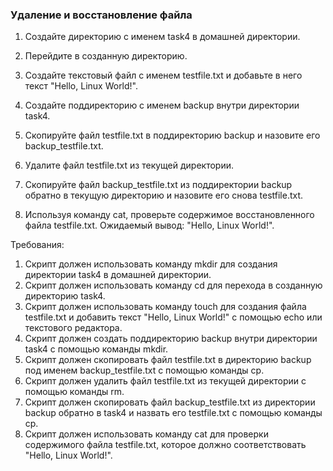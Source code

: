 
### Удаление и восстановление файла

1. Создайте директорию с именем task4 в домашней директории.

2. Перейдите в созданную директорию.

3. Создайте текстовый файл с именем testfile.txt и добавьте в него текст "Hello, Linux World!".

4. Создайте поддиректорию с именем backup внутри директории task4.

5. Скопируйте файл testfile.txt в поддиректорию backup и назовите его backup_testfile.txt.

6. Удалите файл testfile.txt из текущей директории.

7. Скопируйте файл backup_testfile.txt из поддиректории backup обратно в текущую директорию и назовите его снова testfile.txt.

8. Используя команду cat, проверьте содержимое восстановленного файла testfile.txt. Ожидаемый вывод: "Hello, Linux World!".

Требования:
1. Скрипт должен использовать команду mkdir для создания директории task4 в домашней директории.
2. Скрипт должен использовать команду cd для перехода в созданную директорию task4.
3. Скрипт должен использовать команду touch для создания файла testfile.txt и добавить текст "Hello, Linux World!" с помощью echo или текстового редактора.
4. Скрипт должен создать поддиректорию backup внутри директории task4 с помощью команды mkdir.
5. Скрипт должен скопировать файл testfile.txt в директорию backup под именем backup_testfile.txt с помощью команды cp.
6. Скрипт должен удалить файл testfile.txt из текущей директории с помощью команды rm.
7. Скрипт должен скопировать файл backup_testfile.txt из директории backup обратно в task4 и назвать его testfile.txt с помощью команды cp.
8. Скрипт должен использовать команду cat для проверки содержимого файла testfile.txt, которое должно соответствовать "Hello, Linux World!".